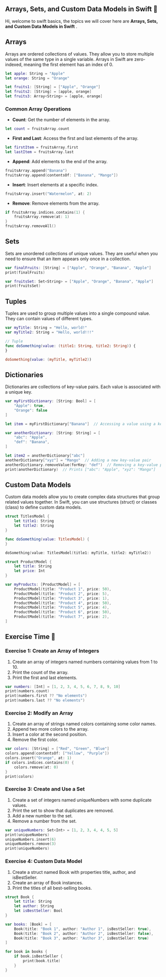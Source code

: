 ## **Arrays, Sets, and Custom Data Models in Swift** 📖

Hi, welcome to swift basics, the topics we will cover here are **Arrays, Sets, and Custom Data Models in Swift** .

## **Arrays**

Arrays are ordered collections of values. They allow you to store multiple values of the same type in a single variable. Arrays in Swift are zero-indexed, meaning the first element has an index of 0.

```swift
let apple: String = "Apple"
let orange: String = "Orange"

let fruits1: [String] = ["Apple", "Orange"]
let fruits2: [String] = [apple, orange]
let fruits3: Array<String> = [apple, orange]
```

### **Common Array Operations**

- **Count**: Get the number of elements in the array.

```swift
let count = fruitsArray.count
```

- **First and Last**: Access the first and last elements of the array.

```swift
let firstItem = fruitsArray.first
let lastItem = fruitsArray.last
```

- **Append**: Add elements to the end of the array.

```swift
fruitsArray.append("Banana")
fruitsArray.append(contentsOf: ["Banana", "Mango"])
```

- **Insert**: Insert elements at a specific index.

```swift
fruitsArray.insert("Watermelon", at: 2)
```

- **Remove**: Remove elements from the array.

```swift
if fruitsArray.indices.contains(1) {
    fruitsArray.remove(at: 1)
}
fruitsArray.removeAll()
```

## **Sets**

Sets are unordered collections of unique values. They are useful when you need to ensure that an item appears only once in a collection.

```swift
var finalFruits: [String] = ["Apple", "Orange", "Banana", "Apple"]
print(finalFruits)

var fruitsSet: Set<String> = ["Apple", "Orange", "Banana", "Apple"]
print(fruitsSet)
```

## **Tuples**

Tuples are used to group multiple values into a single compound value. They can contain values of different types.

```swift
var myTitle: String = "Hello, world!"
var myTitle2: String = "Hello, world!!!"

// Tuple
func doSomething(value: (title1: String, title2: String)) {
}

doSomething(value: (myTitle, myTitle2))
```

## **Dictionaries**

Dictionaries are collections of key-value pairs. Each value is associated with a unique key.

```swift
var myFirstDictionary: [String: Bool] = [
    "Apple": true,
    "Orange": false
]

let item = myFirstDictionary["Banana"]  // Accessing a value using a key

var anotherDictionary: [String: String] = [
    "abc": "Apple",
    "def": "Banana",
]

let item2 = anotherDictionary["abc"]
anotherDictionary["xyz"] = "Mango"  // Adding a new key-value pair
anotherDictionary.removeValue(forKey: "def")  // Removing a key-value pair
print(anotherDictionary)  // Prints ["abc": "Apple", "xyz": "Mango"]
```

## **Custom Data Models**

Custom data models allow you to create complex data structures that group related values together. In Swift, you can use structures (struct) or classes (class) to define custom data models.

```swift
struct TitlesModel {
    let title1: String
    let title2: String
}

func doSomething(value: TitlesModel) {
}

doSomething(value: TitlesModel(title1: myTitle, title2: myTitle2))
```

```swift
struct ProductModel {
    let title: String
    let price: Int
}

var myProducts: [ProductModel] = [
    ProductModel(title: "Product 1", price: 50),
    ProductModel(title: "Product 2", price: 5),
    ProductModel(title: "Product 3", price: 1),
    ProductModel(title: "Product 4", price: 50),
    ProductModel(title: "Product 5", price: 4),
    ProductModel(title: "Product 6", price: 50),
    ProductModel(title: "Product 7", price: 2),
]
```

## Exercise Time 🚀

### Exercise 1: **Create an Array of Integers**

1. Create an array of integers named numbers containing values from 1 to 10.
2. Print the count of the array.
3. Print the first and last elements.

```swift
var numbers: [Int] = [1, 2, 3, 4, 5, 6, 7, 8, 9, 10]
print(numbers.count)
print(numbers.first ?? "No elements")
print(numbers.last ?? "No elements")
```

### Exercise 2: **Modify an Array**

1. Create an array of strings named colors containing some color names.
2. Append two more colors to the array.
3. Insert a color at the second position.
4. Remove the first color.

```swift
var colors: [String] = ["Red", "Green", "Blue"]
colors.append(contentsOf: ["Yellow", "Purple"])
colors.insert("Orange", at: 1)
if colors.indices.contains(0) {
    colors.remove(at: 0)
}
print(colors)
```

### Exercise 3: **Create and Use a Set**

1. Create a set of integers named uniqueNumbers with some duplicate values.
2. Print the set to show that duplicates are removed.
3. Add a new number to the set.
4. Remove a number from the set.

```swift
var uniqueNumbers: Set<Int> = [1, 2, 3, 4, 4, 5, 5]
print(uniqueNumbers)
uniqueNumbers.insert(6)
uniqueNumbers.remove(3)
print(uniqueNumbers)
```

### Exercise 4: **Custom Data Model**

1. Create a struct named Book with properties title, author, and isBestSeller.
2. Create an array of Book instances.
3. Print the titles of all best-selling books.

```swift
struct Book {
    let title: String
    let author: String
    let isBestSeller: Bool
}

var books: [Book] = [
    Book(title: "Book 1", author: "Author 1", isBestSeller: true),
    Book(title: "Book 2", author: "Author 2", isBestSeller: false),
    Book(title: "Book 3", author: "Author 3", isBestSeller: true)
]

for book in books {
    if book.isBestSeller {
        print(book.title)
    }
}
```
